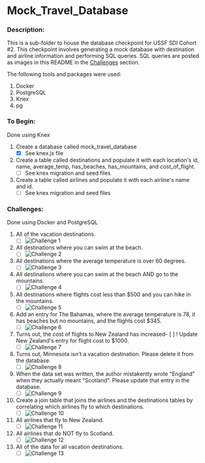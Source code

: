 # Mock_Travel_Database

### Description:
This is a sub-folder to house the database checkpoint for USSF SDI Cohort #2. This checkpoint involves generating a mock database with destination and airline information and performing SQL queries. SQL queries are posted as images in this README in the [Challenges](#challenges) section.

The following tools and packages were used:
  1. Docker
  2. PostgreSQL
  3. Knex
  4. pg

### To Begin:
Done using Knex
  1. Create a database called mock_travel_database
      - [x] See knex.js file
  2. Create a table called destinations and populate it with each location's id, name, average_temp, has_beaches, has_mountains, and cost_of_flight.
      - [ ] See knex migration and seed files
  3. Create a table called airlines and populate it with each airline's name and id.
      - [ ] See knex migration and seed files

### Challenges:
Done using Docker and PostgreSQL
  1. All of the vacation destinations.
      - [ ] ![Challenge 1]('./pictures)
  2. All destinations where you can swim at the beach.
      - [ ] ![Challenge 2]('./pictures)
  3. All destinations where the average temperature is over 60 degrees.
      - [ ] ![Challenge 3]('./pictures)
  4. All destinations where you can swim at the beach AND go to the mountains.
      - [ ] ![Challenge 4]('./pictures)
  5. All destinations where flights cost less than $500 and you can hike in the mountains.
      - [ ] ![Challenge 5]('./pictures)
  6. Add an entry for The Bahamas, where the average temperature is 78, it has beaches but no mountains, and the flights cost $345.
      - [ ] ![Challenge 6]('./pictures)
  7. Turns out, the cost of flights to New Zealand has increased- [ ] ! Update New Zealand's entry for flight cost to $1000.
      - [ ] ![Challenge 7]('./pictures)
  8. Turns out, Minnesota isn't a vacation destination. Please delete it from the database.
      - [ ] ![Challenge 8]('./pictures)
  9. When the data set was written, the author mistakently wrote "England" when they actually meant "Scotland". Please update that entry in the database.
      - [ ] ![Challenge 9]('./pictures)
  10. Create a join table that joins the airlines and the destinations tables by correlating which airlines fly to which destinations.
      - [ ] ![Challenge 10]('./pictures)
  11. All airlines that fly to New Zealand.
      - [ ] ![Challenge 11]('./pictures)
  12. All airlines that do NOT fly to Scotland.
      - [ ] ![Challenge 12]('./pictures)
  13. All of the data for all vacation destinations.
      - [ ] ![Challenge 13]('./pictures)